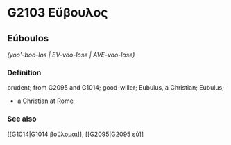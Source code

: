 # G2103 Εὔβουλος

## Eúboulos

_(yoo'-boo-los | EV-voo-lose | AVE-voo-lose)_

### Definition

prudent; from G2095 and G1014; good-willer; Eubulus, a Christian; Eubulus; 

- a Christian at Rome

### See also

[[G1014|G1014 βούλομαι]], [[G2095|G2095 εὖ]]
